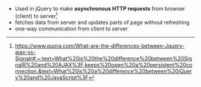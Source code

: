 - Used in jQuery to make **asynchronous HTTP requests** from browser (client) to server[^quora]
- fetches data from server and updates parts of page without refreshing
- one-way communication from client to server

[^quora]: https://www.quora.com/What-are-the-differences-between-Jquery-ajax-vs-Signalr#:~:text=What%20is%20the%20difference%20between%20SignalR%20and%20AJAX%3F,keeps%20open%20a%20persistent%20connection.&text=What%20is%20a%20difference%20between%20jQuery%20and%20JavaScript%3F